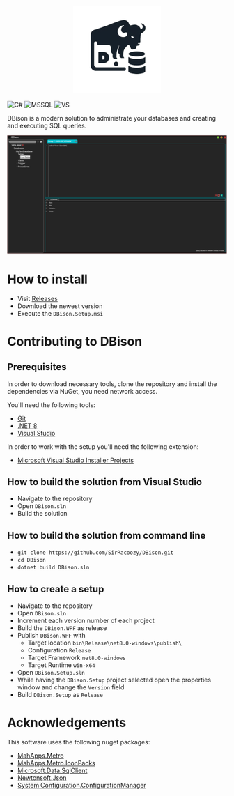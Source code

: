 <p align="center">
<kdb>
<img src="https://github.com/SirRacoozy/DBison/blob/master/Images/DBison_Logo.png" width=200 style="border: 1px solid white"/>
</kdb>
</p>

![C#](https://img.shields.io/badge/c%23-%23239120.svg?style=for-the-badge&logo=c-sharp&logoColor=white)
![MSSQL](https://img.shields.io/badge/Microsoft_SQL_Server-CC2927?style=for-the-badge&logo=microsoft-sql-server&logoColor=white)
![VS](https://img.shields.io/badge/Visual_Studio-5C2D91?style=for-the-badge&logo=visual%20studio&logoColor=white)


DBison is a modern solution to administrate your databases and creating and executing SQL queries.

<p align="center">
<img src="https://github.com/SirRacoozy/DBison/blob/master/Images/DBison_MainWindow.png">
</p>

# How to install
- Visit [Releases](https://github.com/SirRacoozy/DBison/releases)
- Download the newest version
- Execute the `DBison.Setup.msi`

# Contributing to DBison

## Prerequisites
In order to download necessary tools, clone the repository and install the dependencies via NuGet, you need network access.

You'll need the following tools:
- [Git](https://git-scm.com/)
- [.NET 8](https://dotnet.microsoft.com/en-us/download/dotnet/8.0)
- [Visual Studio](https://visualstudio.microsoft.com/)

In order to work with the setup you'll need the following extension:
- [Microsoft Visual Studio Installer Projects](https://marketplace.visualstudio.com/items?itemName=VisualStudioClient.MicrosoftVisualStudio2022InstallerProjects)

## How to build the solution from Visual Studio
- Navigate to the repository
- Open `DBison.sln`
- Build the solution

## How to build the solution from command line

- `git clone https://github.com/SirRacoozy/DBison.git`
- `cd DBison`
- `dotnet build DBison.sln`

## How to create a setup
- Navigate to the repository
- Open `DBison.sln`
- Increment each version number of each project
- Build the `DBison.WPF` as release
- Publish `DBison.WPF` with
  - Target location `bin\Release\net8.0-windows\publish\`
  - Configuration `Release`
  - Target Framework `net8.0-windows`
  - Target Runtime `win-x64`
- Open `DBison.Setup.sln`
- While having the `DBison.Setup` project selected open the properties window and change the `Version` field
- Build `DBison.Setup` as `Release`

# Acknowledgements
This software uses the following nuget packages:

- [MahApps.Metro](https://www.nuget.org/packages/MahApps.Metro)
- [MahApps.Metro.IconPacks](https://www.nuget.org/packages/MahApps.Metro.IconPacks)
- [Microsoft.Data.SqlClient](https://www.nuget.org/packages/Microsoft.Data.SqlClient)
- [Newtonsoft.Json](https://www.nuget.org/packages/Newtonsoft.Json)
- [System.Configuration.ConfigurationManager](https://www.nuget.org/packages/System.Configuration.ConfigurationManager)
